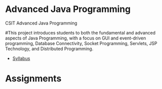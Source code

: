 # Advanced Java Programming
CSIT Advanced Java Programming

#This project introduces students to both the fundamental and advanced aspects of Java Programming, with a focus on GUI and event-driven programming, Database Connectivity, Socket Programming, Servlets, JSP Technology, and Distributed Programming.


* [Syllabus](https://github.com/pdsdahal/CSIT_Advanced_Java_Programming/Advanced%20Java%20Material/Syllabus/AdvancedJavaProgrammingSyllabus.pdf)

# Assignments
